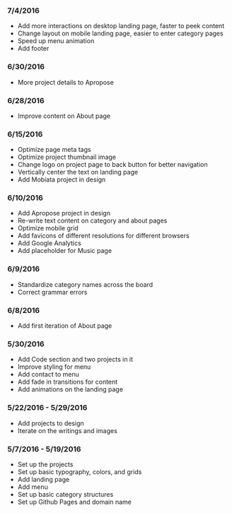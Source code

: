 ### 7/4/2016
- Add more interactions on desktop landing page, faster to peek content
- Change layout on mobile landing page, easier to enter category pages
- Speed up menu animation
- Add footer

### 6/30/2016
- More project details to Apropose

### 6/28/2016
- Improve content on About page

### 6/15/2016
- Optimize page meta tags
- Optimize project thumbnail image
- Change logo on project page to back button for better navigation
- Vertically center the text on landing page
- Add Mobiata project in design

### 6/10/2016
- Add Apropose project in design
- Re-write text content on category and about pages
- Optimize mobile grid
- Add favicons of different resolutions for different browsers
- Add Google Analytics
- Add placeholder for Music page

### 6/9/2016
- Standardize category names across the board
- Correct grammar errors

### 6/8/2016
- Add first iteration of About page

### 5/30/2016
- Add Code section and two projects in it
- Improve styling for menu
- Add contact to menu
- Add fade in transitions for content
- Add animations on the landing page

### 5/22/2016 - 5/29/2016
- Add projects to design
- Iterate on the writings and images

### 5/7/2016 - 5/19/2016
- Set up the projects
- Set up basic typography, colors, and grids
- Add landing page
- Add menu
- Set up basic category structures
- Set up Github Pages and domain name

